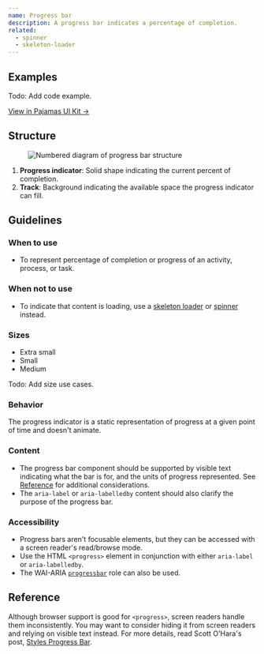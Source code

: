```yaml
---
name: Progress bar
description: A progress bar indicates a percentage of completion.
related:
  - spinner
  - skeleton-loader
---
```


## Examples

Todo: Add code example.

[View in Pajamas UI Kit →](https://www.figma.com/file/qEddyqCrI7kPSBjGmwkZzQ/Component-library?node-id=425%3A132)

## Structure

<figure class="figure" role="figure" aria-label="Progress bar structure">
  <img class="figure-img" src="/img/progress-bar-structure.svg" alt="Numbered diagram of progress bar structure" role="img" />
</figure>

1. **Progress indicator**: Solid shape indicating the current percent of completion.
1. **Track**: Background indicating the available space the progress indicator can fill.

## Guidelines

### When to use

- To represent percentage of completion or progress of an activity, process, or task.

### When not to use

- To indicate that content is loading, use a [skeleton loader](/components/skeleton-loader) or [spinner](/components/spinner) instead. 

### Sizes

- Extra small
- Small
- Medium

Todo: Add size use cases.

### Behavior

The progress indicator is a static representation of progress at a given point of time and doesn't animate.

### Content

- The progress bar component should be supported by visible text indicating what the bar is for, and the units of progress represented. See [Reference](#reference) for additional considerations.
- The `aria-label` or `aria-labelledby` content should also clarify the purpose of the progress bar.

### Accessibility

- Progress bars aren't focusable elements, but they can be accessed with a screen reader's read/browse mode.
- Use the HTML `<progress>` element in conjunction with either `aria-label` or `aria-labelledby`.
- The WAI-ARIA [`progressbar`](https://www.w3.org/TR/wai-aria-1.1/#progressbar) role can also be used.

## Reference

Although browser support is good for `<progress>`, screen readers handle them inconsistently. You may want to consider hiding it from screen readers and relying on visible text instead. For more details, read Scott O'Hara's post, [Styles Progress Bar](https://scottaohara.github.io/a11y_styled_form_controls/src/progress-bar/).

